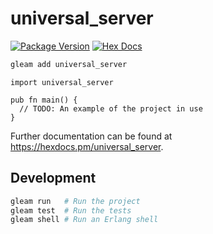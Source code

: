# universal_server

[![Package Version](https://img.shields.io/hexpm/v/universal_server)](https://hex.pm/packages/universal_server)
[![Hex Docs](https://img.shields.io/badge/hex-docs-ffaff3)](https://hexdocs.pm/universal_server/)

```sh
gleam add universal_server
```
```gleam
import universal_server

pub fn main() {
  // TODO: An example of the project in use
}
```

Further documentation can be found at <https://hexdocs.pm/universal_server>.

## Development

```sh
gleam run   # Run the project
gleam test  # Run the tests
gleam shell # Run an Erlang shell
```
